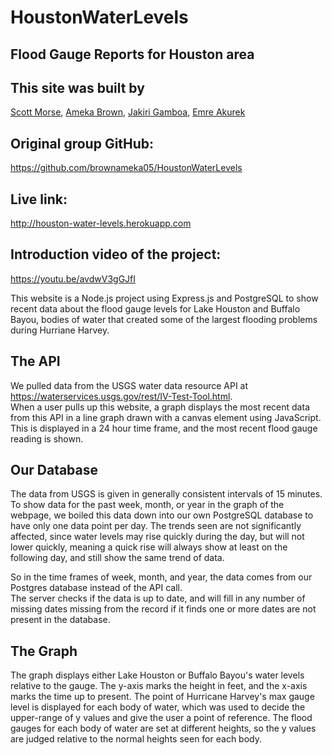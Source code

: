 # HoustonWaterLevels
## Flood Gauge Reports for Houston area
## This site was built by
[Scott Morse](https://github.com/ScottMorse), [Ameka Brown](https://github.com/brownameka05), [Jakiri Gamboa](https://github.com/jg00), [Emre Akurek](https://github.com/emreyeprem)

## Original group GitHub:
https://github.com/brownameka05/HoustonWaterLevels

## Live link:
http://houston-water-levels.herokuapp.com

## Introduction video of the project:
https://youtu.be/avdwV3gGJfI

This website is a Node.js project using Express.js and PostgreSQL to show recent data about the flood gauge levels for 
Lake Houston and Buffalo Bayou, bodies of water that created some of the largest flooding problems during Hurriane Harvey.
## The API
We pulled data from the USGS water data resource API at https://waterservices.usgs.gov/rest/IV-Test-Tool.html.  
When a user pulls up this website, a graph displays the most recent data from this API in a line graph drawn with a canvas 
element using JavaScript.  This is displayed in a 24 hour time frame, and the most recent flood gauge reading is shown.

## Our Database
The data from USGS is given in generally consistent intervals of 15 minutes.  To show data for the past week, month, or year 
in the graph of the webpage, we boiled this data down into our own PostgreSQL database to have only one data point per day.
The trends seen are not significantly affected, since water levels may rise quickly during the day, but will not lower quickly, 
meaning a quick rise will always show at least on the following day, and still show the same trend of data.

So in the time frames of week, month, and year, the data comes from our Postgres database instead of the API call.  
The server checks if the data is up to date, and will fill in any number of missing dates missing from the record 
if it finds one or more dates are not present in the database.

## The Graph
The graph displays either Lake Houston or Buffalo Bayou's water levels relative to the gauge.  The y-axis marks the height in feet,
and the x-axis marks the time up to present. The point of Hurricane Harvey's max gauge level is displayed for each body of water, 
which was used to decide the upper-range of y values and give the user a point of reference.  The flood gauges for each body of
water are set at different heights, so the y values are judged relative to the normal heights seen for each body.
